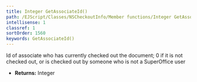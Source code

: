 ```yaml
---
title: Integer GetAssociateId()
path: /EJScript/Classes/NSCheckoutInfo/Member functions/Integer GetAssociateId()
intellisense: 1
classref: 1
sortOrder: 1560
keywords: GetAssociateId()
---
```



Id of associate who has currently checked out the document; 0 if it is not checked out,  or is checked out by someone who is not a SuperOffice user



* **Returns:** Integer


